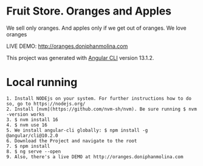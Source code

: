 # Fruit Store. Oranges and Apples
We sell only oranges. And apples only if we get out of oranges.
We love oranges

LIVE DEMO: http://oranges.doniphanmolina.com 

This project was generated with [Angular CLI](https://github.com/angular/angular-cli) version 13.1.2.
# Local running

	1. Install NODEjs on your system. For further instructions how to do so, go to https://nodejs.org/
	2. Install [nvm](https://github.com/nvm-sh/nvm). Be sure running $ nvm -version works
	3. $ nvm install 16
	4. $ nvm use 16
	5. We install angular-cli globally: $ npm install -g @angular/cli@10.2.0
	6. Download the Project and navigate to the root
	7. $ npm install
	8. $ ng serve --open 
	9. Also, there's a live DEMO at http://oranges.doniphanmolina.com 
